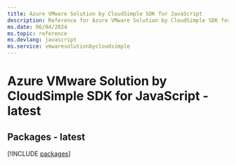 ```yaml
---
title: Azure VMware Solution by CloudSimple SDK for JavaScript
description: Reference for Azure VMware Solution by CloudSimple SDK for JavaScript
ms.date: 06/04/2024
ms.topic: reference
ms.devlang: javascript
ms.service: vmwaresolutionbycloudsimple
---
```

# Azure VMware Solution by CloudSimple SDK for JavaScript - latest
## Packages - latest
[!INCLUDE [packages](vmware-solution-by-cloudsimple-index.md)]